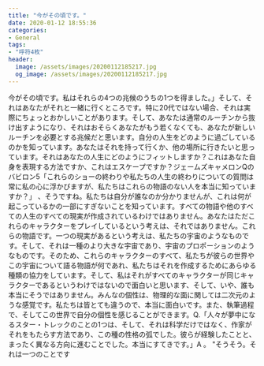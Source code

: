 ```yaml
---
title: "今がその頃です。"
date: 2020-01-12 18:55:36
categories:
- General
tags:
- "呼符4枚"
header:
  image: /assets/images/20200112185217.jpg
  og_image: /assets/images/20200112185217.jpg
---
```


今がその頃です。私はそれらの4つの兆候のうちの1つを得ました。」そして、それはあなたがそれと一緒に行くところです。特に20代ではない場合、それは実際にちょっとおかしいことがあります。そして、あなたは通常のルーチンから抜け出すようになり、それはおそらくあなたがもう若くなくても、あなたが新しいルーチンを必要とする兆候だと思います。自分の人生をどのように過ごしているのかを知っています。あなたはそれを持って行くか、他の場所に行きたいと思っています。それはあなたの人生にどのようにフィットしますか？これはあなた自身を表現する方法ですか、これはエスケープですか？ジェームズキャメロンQのバビロン5「これらのショーの終わりや私たちの人生の終わりについての質問は常に私の心に浮かびますが、私たちはこれらの物語のない人を本当に知っていますか？」 、そうですね。私たちは自分が誰なのか分かりませんが、これは何が起こっているかの一部にすぎないことを知っています。すべての物語や他のすべての人生のすべての現実が作成されているわけではありません。あなたはただこれらのキャラクターをプレイしているという考えは、それではありません。これらの物語です。一つの現実があるという考えは、私たちの宇宙のようなものです。そして、それは一種のより大きな宇宙であり、宇宙のプロポーションのようなものです。そのため、これらのキャラクターのすべて、私たちが彼らの世界やこの宇宙について語る物語が何であれ、私たちはそれを作成するためにあらゆる種類の協力をしています。そして、私はそれがすべてのキャラクターが同じキャラクターであるというわけではないので面白いと思います、そして、いや、誰も本当にそうではありません。みんなの個性は、物理的な面に関しては二次元のような感覚です。私たちは皆とても違うので、本当に面白いです。また、執筆過程で、そしてこの世界で自分の個性を感じることができます。Q.「人々が夢中になるスター・トレックのことの1つは、そして、それは科学だけではなく、作家がそれをもたらす方法であり、この種の性格の弧でした。彼らが経験したことと、まったく異なる方向に進むことでした。本当にすてきです。」A 。 &quot;そうそう。それは一つのことです
